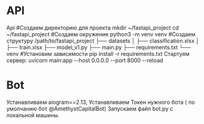 # API
Api
#Создаем директорию для проекта
mkdir ~/fastapi_project
cd ~/fastapi_project
#Создаем окружение
python3 -m venv venv
#Создаем структуру
/path/to/fastapi_project
├── datasets
│   ├── classification.xlsx
│   ├── train.xlsx
├── model_v1.py
├── main.py
├── requirements.txt
└── venv 
#Установим зависимости
pip install -r requirements.txt
Стартуем сервер: 
uvicorn main:app --host 0.0.0.0 --port 8000 --reload



# Bot
Устанавливаем aiogram==2.13, 
Устанавливаем Токен нужного бота ( по умолчанию бот @AmethystCapitalBot)
Запускаем файл bot.py с локальной машины.
